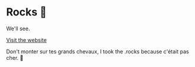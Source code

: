 # Rocks 🎸

We'll see.

[Visit the website](https://bastienrobert.rocks)

Don't monter sur tes grands chevaux, I took the .rocks because c'était pas cher. 🍉
